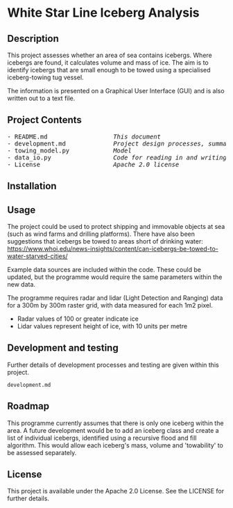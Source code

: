 # White Star Line Iceberg Analysis
 
## Description
This project assesses whether an area of sea contains icebergs.  Where icebergs are found, it calculates volume and mass of ice. 
The aim is to identify icebergs that are small enough to be towed using a specialised iceberg-towing tug vessel.

The information is presented on a Graphical User Interface (GUI) and is also written out to a text file.

## Project Contents
<pre>
- README.md                 <i> This document </i>
- development.md            <i> Project design processes, summary of testing, and ideas for further development</i>
- towing_model.py           <i> Model </i>
- data_io.py                <i> Code for reading in and writing out data </i>
- License                   <i> Apache 2.0 license </i>
</pre>

## Installation

## Usage
The project could be used to protect shipping and immovable objects at sea (such as wind farms and drilling platforms).  There have also been suggestions that icebergs be towed to areas short of drinking water: https://www.whoi.edu/news-insights/content/can-icebergs-be-towed-to-water-starved-cities/

Example data sources are included within the code.  These could be updated, but the programme would require the same parameters within the new data. 

The programme requires radar and lidar (Light Detection and Ranging) data for a 300m by 300m raster grid, with data measured for each 1m2 pixel.
- Radar values of 100 or greater indicate ice
- Lidar values represent height of ice, with 10 units per metre

## Development and testing
Further details of development processes and testing are given within this project.
```
development.md
```

## Roadmap
This programme currently assumes that there is only one iceberg within the area.  A future development would be to add an iceberg class and create a list of individual icebergs, identified using a recursive flood and fill algorithm.  This would allow each iceberg's mass, volume and 'towability' to be assessed separately.

## License
This project is available under the Apache 2.0 License.  See the LICENSE for further details.
